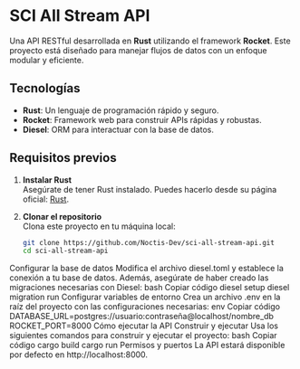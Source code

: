 # SCI All Stream API

Una API RESTful desarrollada en **Rust** utilizando el framework **Rocket**. Este proyecto está diseñado para manejar flujos de datos con un enfoque modular y eficiente.
## Tecnologías
- **Rust**: Un lenguaje de programación rápido y seguro.
- **Rocket**: Framework web para construir APIs rápidas y robustas.
- **Diesel**: ORM para interactuar con la base de datos.
## Requisitos previos

1. **Instalar Rust**  
   Asegúrate de tener Rust instalado. Puedes hacerlo desde su página oficial: [Rust](https://www.rust-lang.org/tools/install).

2. **Clonar el repositorio**  
   Clona este proyecto en tu máquina local:
   ```bash
   git clone https://github.com/Noctis-Dev/sci-all-stream-api.git
   cd sci-all-stream-api
Configurar la base de datos
Modifica el archivo diesel.toml y establece la conexión a tu base de datos. Además, asegúrate de haber creado las migraciones necesarias con Diesel:
bash
Copiar código
diesel setup
diesel migration run
Configurar variables de entorno
Crea un archivo .env en la raíz del proyecto con las configuraciones necesarias:
env
Copiar código
DATABASE_URL=postgres://usuario:contraseña@localhost/nombre_db
ROCKET_PORT=8000
Cómo ejecutar la API
Construir y ejecutar
Usa los siguientes comandos para construir y ejecutar el proyecto:
bash
Copiar código
cargo build
cargo run
Permisos y puertos
La API estará disponible por defecto en http://localhost:8000.
